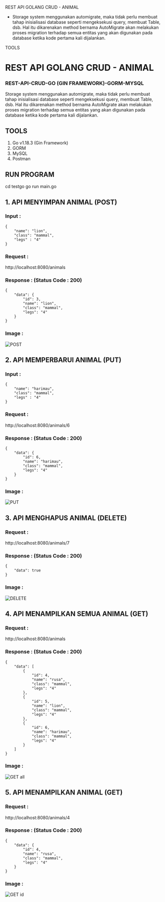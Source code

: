 REST API GOLANG CRUD - ANIMAL
- Storage system menggunakan automigrate, maka tidak perlu membuat tahap inisialisasi database seperti mengeksekusi query, membuat Table, dsb. Hal itu dikarenakan method bernama AutoMigrate akan melakukan proses migration terhadap semua entitas yang akan digunakan pada database ketika kode pertama kali dijalankan.

TOOLS
# REST API GOLANG CRUD - ANIMAL
### REST-API-CRUD-GO (GIN FRAMEWORK)-GORM-MYSQL

Storage system menggunakan automigrate, maka tidak perlu membuat tahap inisialisasi database seperti mengeksekusi query, membuat Table, dsb. Hal itu dikarenakan method bernama AutoMigrate akan melakukan proses migration terhadap semua entitas yang akan digunakan pada database ketika kode pertama kali dijalankan.

## TOOLS
1. Go v1.18.3 (Gin Framework)
2. GORM
3. MySQL
4. Postman

## RUN PROGRAM
cd testgo
go run main.go

## 1. API MENYIMPAN ANIMAL (POST)
### Input :
```
{
    "name": "lion",
    "class": "mammal",
    "legs" : "4"
}
```
### Request :

http://localhost:8080/animals

### Response : (Status Code : 200)
```
{
    "data": {
        "id": 3,
        "name": "lion",
        "class": "mammal",
        "legs": "4"
    }
}
```
### Image :

![POST](https://user-images.githubusercontent.com/71954147/173164714-30de04bf-f403-4161-9f9f-6059a0629ac4.png)

## 2. API MEMPERBARUI ANIMAL (PUT)
### Input :
```
{
    "name": "harimau",
    "class": "mammal",
    "legs" : "4"
}
```
### Request :

http://localhost:8080/animals/6

### Response : (Status Code : 200)
```
{
    "data": {
        "id": 6,
        "name": "harimau",
        "class": "mammal",
        "legs": "4"
    }
}
```
### Image :

![PUT](https://user-images.githubusercontent.com/71954147/173164727-4f4285e7-1cc2-47c0-9d17-29f4ca9fb0a2.png)

## 3. API MENGHAPUS ANIMAL (DELETE)
### Request :

http://localhost:8080/animals/7

### Response : (Status Code : 200)
```
{
    "data": true
}
```
### Image :

![DELETE](https://user-images.githubusercontent.com/71954147/173164737-d1726340-efae-40bc-ae03-9b664337e2a3.png)

## 4. API MENAMPILKAN SEMUA ANIMAL (GET)
### Request :

http://localhost:8080/animals

### Response : (Status Code : 200)
```
{
    "data": [
        {
            "id": 4,
            "name": "rusa",
            "class": "mammal",
            "legs": "4"
        },
        {
            "id": 5,
            "name": "lion",
            "class": "mammal",
            "legs": "4"
        },
        {
            "id": 6,
            "name": "harimau",
            "class": "mammal",
            "legs": "4"
        }
    ]
}
```
### Image :

![GET all](https://user-images.githubusercontent.com/71954147/173164765-d07621df-4cdd-4ee8-aaec-f1cd7fdc5937.png)

## 5. API MENAMPILKAN ANIMAL (GET)
### Request :

http://localhost:8080/animals/4

### Response : (Status Code : 200)
```
{
    "data": {
        "id": 4,
        "name": "rusa",
        "class": "mammal",
        "legs": "4"
    }
}
```
### Image :

![GET id](https://user-images.githubusercontent.com/71954147/173164773-1c6cb723-eaa9-47d7-a55c-d1777b61fdaf.png)
